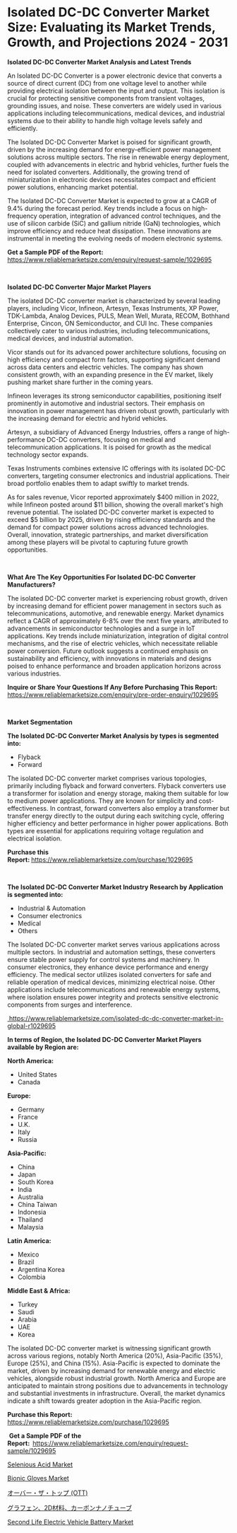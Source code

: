 <p><h1>Isolated DC-DC Converter Market Size: Evaluating its Market Trends, Growth, and Projections 2024 - 2031</h1></p><p><strong>Isolated DC-DC Converter Market Analysis and Latest Trends</strong></p>
<p><p>An Isolated DC-DC Converter is a power electronic device that converts a source of direct current (DC) from one voltage level to another while providing electrical isolation between the input and output. This isolation is crucial for protecting sensitive components from transient voltages, grounding issues, and noise. These converters are widely used in various applications including telecommunications, medical devices, and industrial systems due to their ability to handle high voltage levels safely and efficiently.</p><p>The Isolated DC-DC Converter Market is poised for significant growth, driven by the increasing demand for energy-efficient power management solutions across multiple sectors. The rise in renewable energy deployment, coupled with advancements in electric and hybrid vehicles, further fuels the need for isolated converters. Additionally, the growing trend of miniaturization in electronic devices necessitates compact and efficient power solutions, enhancing market potential.</p><p>The Isolated DC-DC Converter Market is expected to grow at a CAGR of 9.4% during the forecast period. Key trends include a focus on high-frequency operation, integration of advanced control techniques, and the use of silicon carbide (SiC) and gallium nitride (GaN) technologies, which improve efficiency and reduce heat dissipation. These innovations are instrumental in meeting the evolving needs of modern electronic systems.</p></p>
<p><strong>Get a Sample PDF of the Report:&nbsp;</strong> <a href="https://www.reliablemarketsize.com/enquiry/request-sample/1029695">https://www.reliablemarketsize.com/enquiry/request-sample/1029695</a></p>
<p>&nbsp;</p>
<p><strong>Isolated DC-DC Converter Major Market Players</strong></p>
<p><p>The isolated DC-DC converter market is characterized by several leading players, including Vicor, Infineon, Artesyn, Texas Instruments, XP Power, TDK-Lambda, Analog Devices, PULS, Mean Well, Murata, RECOM, Bothhand Enterprise, Cincon, ON Semiconductor, and CUI Inc. These companies collectively cater to various industries, including telecommunications, medical devices, and industrial automation.</p><p>Vicor stands out for its advanced power architecture solutions, focusing on high efficiency and compact form factors, supporting significant demand across data centers and electric vehicles. The company has shown consistent growth, with an expanding presence in the EV market, likely pushing market share further in the coming years.</p><p>Infineon leverages its strong semiconductor capabilities, positioning itself prominently in automotive and industrial sectors. Their emphasis on innovation in power management has driven robust growth, particularly with the increasing demand for electric and hybrid vehicles.</p><p>Artesyn, a subsidiary of Advanced Energy Industries, offers a range of high-performance DC-DC converters, focusing on medical and telecommunication applications. It is poised for growth as the medical technology sector expands.</p><p>Texas Instruments combines extensive IC offerings with its isolated DC-DC converters, targeting consumer electronics and industrial applications. Their broad portfolio enables them to adapt swiftly to market trends.</p><p>As for sales revenue, Vicor reported approximately $400 million in 2022, while Infineon posted around $11 billion, showing the overall market's high revenue potential. The isolated DC-DC converter market is expected to exceed $5 billion by 2025, driven by rising efficiency standards and the demand for compact power solutions across advanced technologies. Overall, innovation, strategic partnerships, and market diversification among these players will be pivotal to capturing future growth opportunities.</p></p>
<p>&nbsp;</p>
<p><strong>What Are The Key Opportunities For Isolated DC-DC Converter Manufacturers?</strong></p>
<p><p>The isolated DC-DC converter market is experiencing robust growth, driven by increasing demand for efficient power management in sectors such as telecommunications, automotive, and renewable energy. Market dynamics reflect a CAGR of approximately 6-8% over the next five years, attributed to advancements in semiconductor technologies and a surge in IoT applications. Key trends include miniaturization, integration of digital control mechanisms, and the rise of electric vehicles, which necessitate reliable power conversion. Future outlook suggests a continued emphasis on sustainability and efficiency, with innovations in materials and designs poised to enhance performance and broaden application horizons across various industries.</p></p>
<p><strong>Inquire or Share Your Questions If Any Before Purchasing This Report:</strong> <a href="https://www.reliablemarketsize.com/enquiry/pre-order-enquiry/1029695">https://www.reliablemarketsize.com/enquiry/pre-order-enquiry/1029695</a></p>
<p>&nbsp;</p>
<p><strong>Market Segmentation</strong></p>
<p><strong>The Isolated DC-DC Converter Market Analysis by types is segmented into:</strong></p>
<p><ul><li>Flyback</li><li>Forward</li></ul></p>
<p><p>The isolated DC-DC converter market comprises various topologies, primarily including flyback and forward converters. Flyback converters use a transformer for isolation and energy storage, making them suitable for low to medium power applications. They are known for simplicity and cost-effectiveness. In contrast, forward converters also employ a transformer but transfer energy directly to the output during each switching cycle, offering higher efficiency and better performance in higher power applications. Both types are essential for applications requiring voltage regulation and electrical isolation.</p></p>
<p><strong>Purchase this Report:&nbsp;</strong><a href="https://www.reliablemarketsize.com/purchase/1029695">https://www.reliablemarketsize.com/purchase/1029695</a></p>
<p>&nbsp;</p>
<p><strong>The Isolated DC-DC Converter Market Industry Research by Application is segmented into:</strong></p>
<p><ul><li>Industrial & Automation</li><li>Consumer electronics</li><li>Medical</li><li>Others</li></ul></p>
<p><p>The Isolated DC-DC converter market serves various applications across multiple sectors. In industrial and automation settings, these converters ensure stable power supply for control systems and machinery. In consumer electronics, they enhance device performance and energy efficiency. The medical sector utilizes isolated converters for safe and reliable operation of medical devices, minimizing electrical noise. Other applications include telecommunications and renewable energy systems, where isolation ensures power integrity and protects sensitive electronic components from surges and interference.</p></p>
<p><a href="https://www.reliablemarketsize.com/isolated-dc-dc-converter-market-in-global-r1029695">&nbsp;https://www.reliablemarketsize.com/isolated-dc-dc-converter-market-in-global-r1029695</a></p>
<p><strong>In terms of Region, the Isolated DC-DC Converter Market Players available by Region are:</strong></p>
<p>
    <p> <strong> North America: </strong>
        <ul>
            <li>United States</li>
            <li>Canada</li>
        </ul>
        </p> 
    <p> <strong> Europe: </strong>
        <ul>
            <li>Germany</li>
            <li>France</li>
            <li>U.K.</li>
            <li>Italy</li>
            <li>Russia</li>
        </ul>
        </p> 
    <p> <strong> Asia-Pacific: </strong>
        <ul>
            <li>China</li>
            <li>Japan</li>
            <li>South Korea</li>
            <li>India</li>
            <li>Australia</li>
            <li>China Taiwan</li>
            <li>Indonesia</li>
            <li>Thailand</li>
            <li>Malaysia</li>
        </ul>
        </p> 
    <p> <strong> Latin America: </strong>
        <ul>
            <li>Mexico</li>
            <li>Brazil</li>
            <li>Argentina Korea</li>
            <li>Colombia</li>
        </ul>
        </p> 
    <p> <strong> Middle East & Africa: </strong>
        <ul>
            <li>Turkey</li>
            <li>Saudi</li>
            <li>Arabia</li>
            <li>UAE</li>
            <li>Korea</li>
        </ul>
    </p>
    </p>
<p><p>The isolated DC-DC converter market is witnessing significant growth across various regions, notably North America (20%), Asia-Pacific (35%), Europe (25%), and China (15%). Asia-Pacific is expected to dominate the market, driven by increasing demand for renewable energy and electric vehicles, alongside robust industrial growth. North America and Europe are anticipated to maintain strong positions due to advancements in technology and substantial investments in infrastructure. Overall, the market dynamics indicate a shift towards greater adoption in the Asia-Pacific region.</p></p>
<p><strong>Purchase this Report: </strong><a href="https://www.reliablemarketsize.com/purchase/1029695">https://www.reliablemarketsize.com/purchase/1029695</a></p>
<p>&nbsp;<strong>Get a Sample PDF of the Report:&nbsp;&nbsp;</strong><a href="https://www.reliablemarketsize.com/enquiry/request-sample/1029695">https://www.reliablemarketsize.com/enquiry/request-sample/1029695</a></p>
<p><strong></strong></p>
<p><p><a href="https://issuu.com/reportprime-2/docs/selenious-acid-market-size-2030.ppt_ef7930a4d08007">Selenious Acid Market</a></p><p><a href="https://www.linkedin.com/pulse/global-bionic-gloves-industry-analysis-share-growth-trends-forecast-t1tye?trackingId=CMnDxOGZSvG48%2FTzu4OA2A%3D%3D">Bionic Gloves Market</a></p><p><a href="https://medium.com/@lavonnedefsmc/over-the-top-ott-market-%E3%81%AE%E3%82%B0%E3%83%AD%E3%83%BC%E3%83%90%E3%83%AB%E5%B8%82%E5%A0%B4%E6%A6%82%E8%A6%81%E3%81%AF-%E4%B8%96%E7%95%8C%E3%81%8A%E3%82%88%E3%81%B3%E4%B8%BB%E8%A6%81%E5%B8%82%E5%A0%B4%E3%81%AB%E3%81%8A%E3%81%91%E3%82%8B%E6%A5%AD%E7%95%8C%E3%81%AB%E5%BD%B1%E9%9F%BF%E3%82%92%E4%B8%8E%E3%81%88%E3%82%8B%E4%B8%BB%E8%A6%81%E3%81%AA%E3%83%88%E3%83%AC%E3%83%B3%E3%83%89%E3%81%AB%E3%81%A4%E3%81%84%E3%81%A6-%E7%8B%AC%E8%87%AA%E3%81%AE%E8%A6%96%E7%82%B9%E3%82%92%E6%8F%90%E4%BE%9B%E3%81%97%E3%81%BE%E3%81%99-9de20279a6fa">オーバー・ザ・トップ (OTT)</a></p><p><a href="https://medium.com/@brandyhiiqh/graphene-2d-materials-and-carbon-nanotubes-market-%E3%81%AF-%E3%82%B3%E3%82%B9%E3%83%88%E7%AE%A1%E7%90%86%E3%81%A8%E5%8A%B9%E7%8E%87%E5%90%91%E4%B8%8A%E3%82%92%E5%84%AA%E5%85%88%E3%81%97%E3%81%BE%E3%81%99-3254fe2abf0c">グラフェン、2D材料、カーボンナノチューブ</a></p><p><a href="https://medium.com/@joanne.alsop6545/the-second-life-electric-vehicle-battery-market-insights-report-offers-an-in-depth-and-thorough-2c22c30a429e">Second Life Electric Vehicle Battery Market</a></p></p>